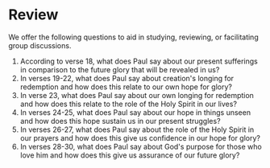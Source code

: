 # Review

We offer the following questions to aid in studying, reviewing, or facilitating group discussions.

1. According to verse 18, what does Paul say about our present sufferings in comparison to the future glory that will be revealed in us?
2. In verses 19-22, what does Paul say about creation's longing for redemption and how does this relate to our own hope for glory?
3. In verse 23, what does Paul say about our own longing for redemption and how does this relate to the role of the Holy Spirit in our lives?
4. In verses 24-25, what does Paul say about our hope in things unseen and how does this hope sustain us in our present struggles?
5. In verses 26-27, what does Paul say about the role of the Holy Spirit in our prayers and how does this give us confidence in our hope for glory?
6. In verses 28-30, what does Paul say about God's purpose for those who love him and how does this give us assurance of our future glory?